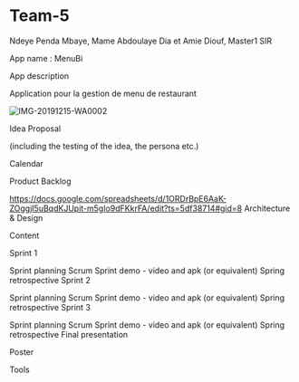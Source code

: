 # Team-5

Ndeye Penda Mbaye, Mame Abdoulaye Dia et Amie Diouf, Master1 SIR

App name
:
MenuBi

App description

Application pour la gestion de menu de restaurant

![IMG-20191215-WA0002](https://user-images.githubusercontent.com/49824139/70945810-dd901780-204d-11ea-96d4-515f50727e25.jpg)


Idea Proposal

(including the testing of the idea, the persona etc.)

Calendar

Product Backlog

https://docs.google.com/spreadsheets/d/1ORDrBpE6AaK-ZOggjI5uBqdKJUpit-m5gIo9dFKkrFA/edit?ts=5df38714#gid=8
Architecture & Design

Content

Sprint 1

Sprint planning
Scrum
Sprint demo - video and apk (or equivalent)
Spring retrospective
Sprint 2

Sprint planning
Scrum
Sprint demo - video and apk (or equivalent)
Spring retrospective
Sprint 3

Sprint planning
Scrum
Sprint demo - video and apk (or equivalent)
Spring retrospective
Final presentation

Poster

Tools

